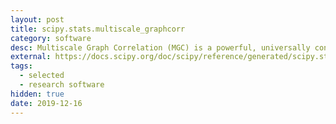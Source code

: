 ```yaml
---
layout: post
title: scipy.stats.multiscale_graphcorr
category: software
desc: Multiscale Graph Correlation (MGC) is a powerful, universally consistent independence test that performs well on high-dimensional and non-Euclidean data.
external: https://docs.scipy.org/doc/scipy/reference/generated/scipy.stats.multiscale_graphcorr.html
tags:
  - selected
  - research software
hidden: true
date: 2019-12-16
---
```

